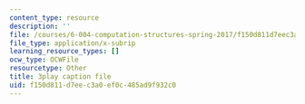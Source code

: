 ```yaml
---
content_type: resource
description: ''
file: /courses/6-004-computation-structures-spring-2017/f150d811d7eec3a0ef0c485ad9f932c0_5mJd--JCwBI.srt
file_type: application/x-subrip
learning_resource_types: []
ocw_type: OCWFile
resourcetype: Other
title: 3play caption file
uid: f150d811-d7ee-c3a0-ef0c-485ad9f932c0
---
```

